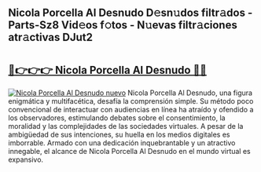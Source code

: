 ## Nicola Porcella Al Desnudo D𝚎sn𝚞dos filtr𝚊dos - Parts-Sz8 Vid𝚎os f𝚘tos - N𝚞evas filtr𝚊ciones atr𝚊ctivas DJut2

# <h2><a href="http://mb367z.tromn.icu/?c=Nicola+Porcella+Al+Desnudo">🔗👉👉👉 Nicola Porcella Al Desnudo 🔗🔗</a></h2>

[![Nicola Porcella Al Desnudo nuevo](https://i.imgur.com/pEAQMta.gif)](http://mb367z.tromn.icu/?c=Nicola+Porcella+Al+Desnudo)
Nicola Porcella Al Desnudo, una figura enigmática y multifacética, desafía la comprensión simple. Su método poco convencional de interactuar con audiencias en línea ha atraído y ofendido a los observadores, estimulando debates sobre el consentimiento, la moralidad y las complejidades de las sociedades virtuales. A pesar de la ambigüedad de sus intenciones, su huella en los medios digitales es imborrable. Armado con una dedicación inquebrantable y un atractivo innegable, el alcance de Nicola Porcella Al Desnudo en el mundo virtual es expansivo.

